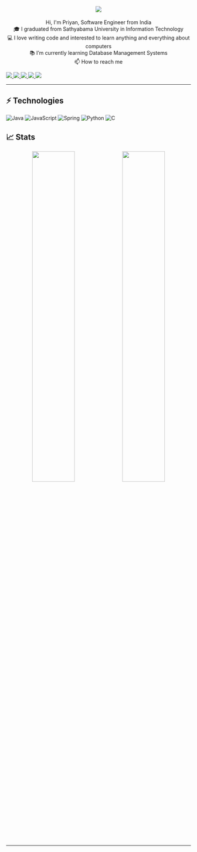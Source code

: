 <!-- # Hey! I'm Priyan <img src="assets/cool.gif" width="30px"> -->

<!-- <img src="assets/hello-world-banner.jpeg"> -->
<h1 align="center">
  <a href="https://git.io/typing-svg">
    <img src="https://readme-typing-svg.herokuapp.com/?lines={Hello+World}+👋;This+is+Priyan;Nice+to+meet+you!&center=true&size=30">
  </a>
</h1>

<p align="center">
  	Hi, I'm Priyan, Software Engineer from India
  <br>
  🎓 I graduated from Sathyabama University in Information Technology
  <br>
  💻 I love writing code and interested to learn anything and everything about computers
  <br>
  📚 I’m currently learning Database Management Systems
  <br>
  📫 How to reach me
</p>

<p align="left">
    <a href="mailto:priyanpaulraj@gmail.com">
		<img src="https://img.shields.io/badge/Gmail-D14836?style=for-the-badge&logo=gmail&logoColor=white" />
	</a>
	<a href="https://www.linkedin.com/in/priyanpaulraj/">
		<img src="https://img.shields.io/badge/LinkedIn-0077B5?style=for-the-badge&logo=linkedin&logoColor=white" />
	</a>
	<a href="https://leetcode.com/priyan-p/">
		<img src="https://img.shields.io/badge/LeetCode-000000?style=for-the-badge&logo=LeetCode&logoColor=#d16c06" />
	</a>
  	<a href="https://www.hackerrank.com/priyan_p?hr_r=1">
		<img src="https://img.shields.io/badge/-Hackerrank-2EC866?style=for-the-badge&logo=HackerRank&logoColor=white" />
	</a>
    <a href="https://stackoverflow.com/users/12546420/priyantab=profile">
		<img src="https://img.shields.io/badge/-Stackoverflow-FE7A16?style=for-the-badge&logo=stack-overflow&logoColor=white" />
	</a>
</p>

<!-- --- -->

<!-- ![Priyan's GitHub activity graph](https://activity-graph.herokuapp.com/graph?username=priyanpaulraj&hide_border=true&theme=react-dark) -->

---

## ⚡ Technologies

![Java](https://img.shields.io/badge/Java-ED8B00?style=for-the-badge&logo=java&logoColor=white)
![JavaScript](https://img.shields.io/badge/JavaScript-323330?style=for-the-badge&logo=javascript&logoColor=F7DF1E)
![Spring](https://img.shields.io/badge/Spring-6DB33F?style=for-the-badge&logo=spring&logoColor=white)
![Python](https://img.shields.io/badge/Python-FFD43B?style=for-the-badge&logo=python&logoColor=306998)
![C](https://img.shields.io/badge/C-00599C?style=for-the-badge&logo=c&logoColor=white)


## 📈 Stats

<p align="center">
  <img width="48%" src="https://github-readme-stats.vercel.app/api?username=priyanpaulraj&show_icons=true&hide_border=true&theme=nightowl" />
  <img width="48%" src="https://github-readme-streak-stats.herokuapp.com/?user=priyanpaulraj&hide_border=true&theme=nightowl" />
</p>

---
